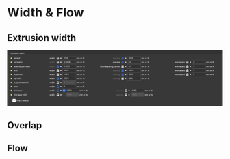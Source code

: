 # Width & Flow

## Extrusion width
![Image extrusion width](assets/extrusion_width.png)

## Overlap

## Flow